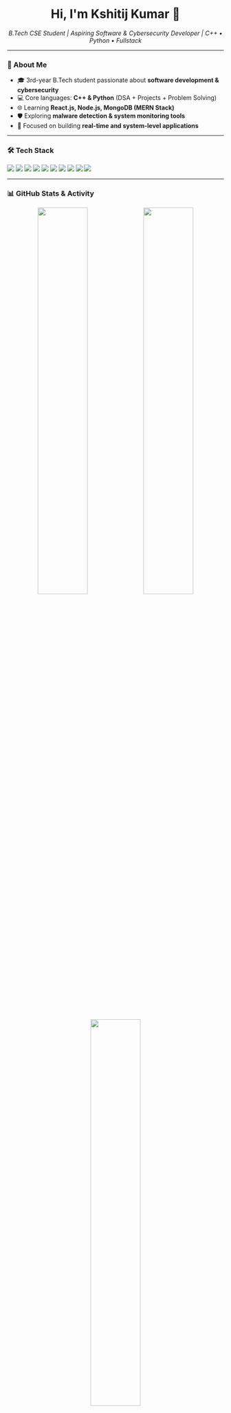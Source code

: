 <h1 align="center">Hi, I'm Kshitij Kumar 👋</h1>
<p align="center">
  <em>B.Tech CSE Student | Aspiring Software & Cybersecurity Developer | C++ • Python • Fullstack</em>
</p>

---

### 🚀 About Me
- 🎓 3rd-year B.Tech student passionate about **software development & cybersecurity**  
- 💻 Core languages: **C++ & Python** (DSA + Projects + Problem Solving)  
- 🌐 Learning **React.js, Node.js, MongoDB (MERN Stack)**  
- 🛡️ Exploring **malware detection & system monitoring tools**  
- 🎯 Focused on building **real-time and system-level applications**  

---

### 🛠️ Tech Stack
<p>
  <img src="https://img.shields.io/badge/C++-00599C?style=for-the-badge&logo=cplusplus&logoColor=white" />
  <img src="https://img.shields.io/badge/Python-3776AB?style=for-the-badge&logo=python&logoColor=white" />
  <img src="https://img.shields.io/badge/JavaScript-F7DF1E?style=for-the-badge&logo=javascript&logoColor=black" />
  <img src="https://img.shields.io/badge/HTML5-E34F26?style=for-the-badge&logo=html5&logoColor=white" />
  <img src="https://img.shields.io/badge/CSS3-1572B6?style=for-the-badge&logo=css3&logoColor=white" />
  <img src="https://img.shields.io/badge/Node.js-339933?style=for-the-badge&logo=nodedotjs&logoColor=white" />
  <img src="https://img.shields.io/badge/React-20232A?style=for-the-badge&logo=react&logoColor=61DAFB" />
  <img src="https://img.shields.io/badge/MongoDB-4EA94B?style=for-the-badge&logo=mongodb&logoColor=white" />
  <img src="https://img.shields.io/badge/MySQL-4479A1?style=for-the-badge&logo=mysql&logoColor=white" />
  <img src="https://img.shields.io/badge/Git-F05032?style=for-the-badge&logo=git&logoColor=white" />
</p>

---

### 📊 GitHub Stats & Activity
<p align="center">
  <img src="https://github-readme-stats.vercel.app/api?username=kshitij2k4&show_icons=true&theme=github_dark" width="48%" />
  <img src="https://github-readme-streak-stats.herokuapp.com/?user=kshitij2k4&theme=github-dark" width="48%" />
</p>

<p align="center">
  <img src="https://github-readme-stats.vercel.app/api/top-langs/?username=kshitij2k4&layout=compact&theme=github_dark" width="48%" />
  <img src="https://github-readme-activity-graph.vercel.app/graph?username=kshitij2k4&theme=github-dark" width="100%" />
</p>

---

### 📂 Featured Projects
- **[Real-Time Chat Application](#)** – Node.js, Socket.io, Express.js  
- **[Malware Detection & Monitoring Tool](#)** – Python, Scapy, Pandas  
- **[Drowsiness Detection System](#)** – OpenCV, Python (Hackathon Project)  

---

### 📌 Current Goals
- ✅ Improve **Data Structures & Algorithms** skills  
- 🔧 Build and deploy **fullstack applications**  
- 🛡️ Create **system-level cybersecurity projects**  

---

### 📫 Let’s Connect!
- 💼 [LinkedIn](https://www.linkedin.com/in/kshitij-kumar-555345288/)  
- 📂 [GitHub](https://github.com/kshitij2k4)  
- 💻 [LeetCode](https://leetcode.com/u/Kshitij2k4/)
---

<p align="center">✨ Always learning and building projects one step at a time ✨</p>
